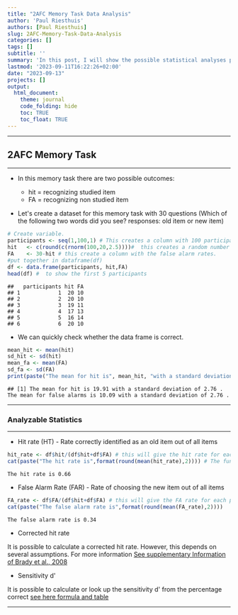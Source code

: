 ```yaml
---
title: "2AFC Memory Task Data Analysis"
author: 'Paul Riesthuis'
authors: [Paul Riesthuis]
slug: 2AFC-Memory-Task-Data-Analysis
categories: []
tags: []
subtitle: ''
summary: 'In this post, I will show the possible statistical analyses possible with a 2 alternative forced choice task in a typical memory experiment.'
lastmod: '2023-09-11T16:22:26+02:00'
date: "2023-09-13"
projects: []
output: 
  html_document:
    theme: journal
    code_folding: hide
    toc: TRUE
    toc_float: TRUE
---
```





---

## 2AFC Memory Task

---

  - In this memory task there are two possible outcomes: 
    - hit     =     recognizing studied item
    - FA      =     recognizing non studied item
    
  - Let's create a dataset for this memory task with 30 questions (Which of the following two words did you see? responses: old item or new item)

```r
# Create variable.
participants <- seq(1,100,1) # This creates a column with 100 participants
hit   <- c(round(c(rnorm(100,20,2.5))))#  this creates a random number of hits that are normally distributed with a mean of 20 and standard deviation of 2.5
FA    <- 30-hit # this create a column with the false alarm rates. 
#put together in dataframe(df)
df <- data.frame(participants, hit,FA)
head(df) #  to show the first 5 participants
```

```
##   participants hit FA
## 1            1  20 10
## 2            2  20 10
## 3            3  19 11
## 4            4  17 13
## 5            5  16 14
## 6            6  20 10
```

- We can quickly check whether the data frame is correct.


```r
mean_hit <- mean(hit)
sd_hit <- sd(hit)
mean_fa <- mean(FA)
sd_fa <- sd(FA)
print(paste("The mean for hit is", mean_hit, "with a standard deviation of", format(round(sd_hit,2)),". The mean for false alarms is", mean_fa, "with a standard deviation of", format(round(sd_fa,2)),"."),quote=FALSE)
```

```
## [1] The mean for hit is 19.91 with a standard deviation of 2.76 . The mean for false alarms is 10.09 with a standard deviation of 2.76 .
```

---

### Analyzable Statistics

---

- Hit rate (HT)           - Rate correctly identified as an old item out of all items 


```r
hit_rate <- df$hit/(df$hit+df$FA) # this will give the hit rate for each participant
cat(paste("The hit rate is",format(round(mean(hit_rate),2)))) # The function mean turns the hit rate into the mean for the group
```

```
The hit rate is 0.66
```

  
  
- False Alarm Rate (FAR)  - Rate of choosing the new item out of all items


```r
FA_rate <- df$FA/(df$hit+df$FA) # this will give the FA rate for each participant
cat(paste("The false alarm rate is",format(round(mean(FA_rate),2))))
```

```
The false alarm rate is 0.34
```
 

- Corrected hit rate 

It is possible to calculate a corrected hit rate. However, this depends on several assumptions. For more information [See supplementary Information of Brady et al., 2008](
https://doi.org/10.1073/pnas.0803390105)

- Sensitivity d'

It is possible to calculate or look up the sensitivity d' from the percentage correct [see here formula and table](https://doi.org/10.3758/BF03208311)

---
